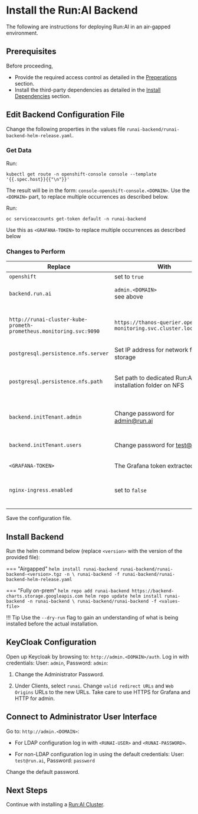 
# Install the Run:AI Backend 

The following are instructions for deploying Run:AI in an air-gapped environment.

## Prerequisites 


Before proceeding,

* Provide the required access control as detailed in the [Preperations](preparations.md) section.
* Install the third-party dependencies as detailed in the [Install Dependencies](ocp-dependencies.md) section.


## Edit Backend Configuration File

Change the following properties in the values file `runai-backend/runai-backend-helm-release.yaml`. 

### Get Data

Run:
```
kubectl get route -n openshift-console console --template '{{.spec.host}}{{"\n"}}'
``` 

The result will be in the form:  `console-openshift-console.<DOMAIN>`. Use the `<DOMAIN>` part, to replace multiple occurrences as described below.

Run:
```
oc serviceaccounts get-token default -n runai-backend
```

Use this as `<GRAFANA-TOKEN>` to replace multiple occurrences as described below

### Changes to Perform 

|  Replace |   With   | Description | 
|----------|----------|-------------| 
| `openshift` | set to `true` | |
| `backend.run.ai` | `admin.<DOMAIN>` <br> see above | URL to the Administration User Interface  | 
|  `http://runai-cluster-kube-prometh-prometheus.monitoring.svc:9090` | `https://thanos-querier.openshift-monitoring.svc.cluster.local:9091` | Prometheus Data Source Proxy. Multiple occurances. | 
| `postgresql.persistence.nfs.server` | Set IP address for network file storage ||
| `postgresql.persistence.nfs.path` | Set path to dedicated Run:AI installation folder on NFS | path should be pre-created and have full access rights |
| `backend.initTenant.admin` | Change password for [admin@run.ai](mailto:admin.run.ai) | This user is the master Backend Administrator | 
| `backend.initTenant.users` | Change password for [test@run.ai](mailto:test@run.ai) | This user is the first cluster user | 
| `<GRAFANA-TOKEN>` | The Grafana token extracted above  |  multiple occurances | 
| `nginx-ingress.enabled` | set to `false` | Disable ingress controller on OpenShift | 
|<img width=500/>|| 
 
<!-- | `tls.secretName` | name of Kubernetes secret under the runai-backend namespace | Secret contains certificate for `auth.runai.<company-name>` | -->


Save the configuration file.


## Install Backend

Run the helm command below (replace `<version>` with the version of the provided file):


=== "Airgapped"
    ```
    helm install runai-backend runai-backend/runai-backend-<version>.tgz -n \
        runai-backend -f runai-backend/runai-backend-helm-release.yaml 
    ```

=== "Fully on-prem"
    ```
    helm repo add runai-backend https://backend-charts.storage.googleapis.com
    helm repo update
    helm install runai-backend -n runai-backend \
        runai-backend/runai-backend -f <values-file> 
    ```


!!! Tip
    Use the  `--dry-run` flag to gain an understanding of what is being installed before the actual installation. 


##  KeyCloak Configuration

Open up Keycloak by browsing to: `http://admin.<DOMAIN>/auth`. Log in with credentials: User: `admin`, Password: `admin`:

1. Change the Administrator Password.

2. Under Clients, select `runai`. Change `valid redirect URLs` and `Web Origins` URLs to the new URLs. Take care to use HTTPS for Grafana and HTTP for admin.


## Connect to Administrator User Interface

Go to: `http://admin.<DOMAIN>`:

* For LDAP configuration log in with `<RUNAI-USER>` and `<RUNAI-PASSWORD>`.

* For non-LDAP configuration log in using the default credentials: User: `test@run.ai`, Password: `password`

Change the default password.


## Next Steps

Continue with installing a [Run:AI Cluster](cluster.md).
